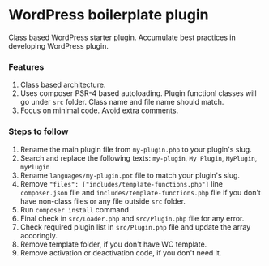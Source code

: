 # WordPress boilerplate plugin
Class based WordPress starter plugin. Accumulate best practices in developing WordPress plugin.

### Features
1. Class based architecture.
2. Uses composer PSR-4 based autoloading. Plugin functionl classes will go under `src` folder. Class name and file name should match.
3. Focus on minimal code. Avoid extra comments.

### Steps to follow
1. Rename the main plugin file from `my-plugin.php` to your plugin's slug.
2. Search and replace the following texts: `my-plugin`, `My Plugin`, `MyPlugin`, `myPlugin`
3. Rename `languages/my-plugin.pot` file to match your plugin's slug.
4. Remove `"files": ["includes/template-functions.php"]` line `composer.json` file and `includes/template-functions.php` file if you don't have non-class files or any file outside `src` folder.
5. Run `composer install` command
6. Final check in `src/Loader.php` and `src/Plugin.php` file for any error.
7. Check required plugin list in `src/Plugin.php` file and update the array accoringly.
8. Remove template folder, if you don't have WC template.
9. Remove activation or deactivation code, if you don't need it.

